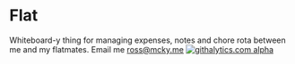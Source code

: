 # Flat
Whiteboard-y thing for managing expenses, notes and chore rota between me and my flatmates. Email me [ross@mcky.me](mailto:ross@mcky.me)
[![githalytics.com alpha](https://cruel-carlota.pagodabox.com/d712f20b500902253acac8a7288b0251 "githalytics.com")](http://githalytics.com/mcky/flat)
